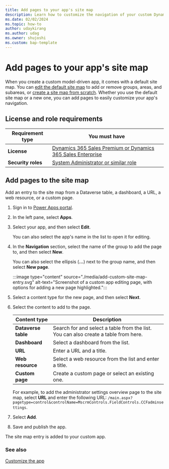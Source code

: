 ```yaml
---
title: Add pages to your app's site map
description: Learn how to customize the navigation of your custom Dynamics 365 Sales app by adding pages to the site map.
ms.date: 02/02/2024
ms.topic: how-to
author: udaykirang
ms.author: udag
ms.owner: shujoshi
ms.custom: bap-template
---
```


# Add pages to your app's site map

When you create a custom model-driven app, it comes with a default site map. You can [edit the default site map](/power-apps/maker/model-driven-apps/create-site-map-app#edit-the-default-site-map) to add or remove groups, areas, and subareas, or [create a site map from scratch](/power-apps/maker/model-driven-apps/create-site-map-app). Whether you use the default site map or a new one, you can add pages to easily customize your app's navigation.

## License and role requirements

| Requirement type | You must have |
|-----------------------|---------|
| **License** | [Dynamics 365 Sales Premium or Dynamics 365 Sales Enterprise](https://dynamics.microsoft.com/sales/pricing/) |
| **Security roles** | [System Administrator or similar role](security-roles-for-sales.md) |

## Add pages to the site map

Add an entry to the site map from a Dataverse table, a dashboard, a URL, a web resource, or a custom page.

1. Sign in to [Power Apps portal](https://make.preprod.powerapps.com/).

1. In the left pane, select **Apps**.

1. Select your app, and then select **Edit**.

    You can also select the app's name in the list to open it for editing.

1. In the **Navigation** section, select the name of the group to add the page to, and then select **New**.

    You can also select the ellipsis (**&hellip;**) next to the group name, and then select **New page**.

    :::image type="content" source="./media/add-custom-site-map-entry.svg" alt-text="Screenshot of a custom app editing page, with options for adding a new page highlighted.":::

1. Select a content type for the new page, and then select **Next**.

1. Select the content to add to the page.

    | Content type | Description |
    |--------------|-------------|
    | **Dataverse table** | Search for and select a table from the list. You can also create a table from here. |
    | **Dashboard** | Select a dashboard from the list. |
    | **URL** | Enter a URL and a title. |
    | **Web resource** | Select a web resource from the list and enter a title. |
    | **Custom page** | Create a custom page or select an existing one. |

    For example, to add the administrator settings overview page to the site map, select **URL** and enter the following URL: `/main.aspx?pagetype=control&controlName=MscrmControls.FieldControls.CCFadminsettings`.

1. Select **Add**.

1. Save and publish the app.

The site map entry is added to your custom app.

### See also

[Customize the app](manage-app.md)
